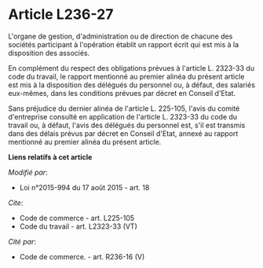 # Article L236-27

L'organe de gestion, d'administration ou de direction de chacune des sociétés participant à l'opération établit un rapport
écrit qui est mis à la disposition des associés. 

En complément du respect des obligations prévues à l'article L. 2323-33 du code du travail, le rapport mentionné au premier
alinéa du présent article est mis à la disposition des délégués du personnel ou, à défaut, des salariés eux-mêmes, dans les
conditions prévues par décret en Conseil d'Etat. 

Sans préjudice du dernier alinéa de l'article L. 225-105, l'avis du comité d'entreprise consulté en application de l'article
L. 2323-33 du code du travail ou, à défaut, l'avis des délégués du personnel est, s'il est transmis dans des délais prévus
par décret en Conseil d'Etat, annexé au rapport mentionné au premier alinéa du présent article.

**Liens relatifs à cet article**

_Modifié par_:

  - Loi n°2015-994 du 17 août 2015 - art. 18

_Cite_:

  - Code de commerce - art. L225-105
  - Code du travail - art. L2323-33 (VT)

_Cité par_:

  - Code de commerce. - art. R236-16 (V)
